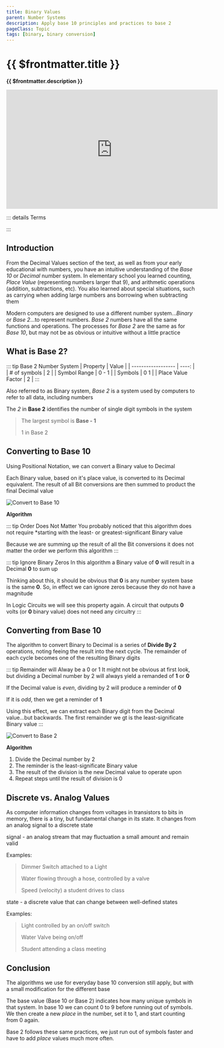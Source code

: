 ```yaml
---
title: Binary Values
parent: Number Systems
description: Apply base 10 principles and practices to base 2
pageClass: Topic
tags: [binary, binary conversion]
---
```


<script setup>
import KeyConcepts from '../../.vitepress/components/KeyConcepts.vue'
</script>

# {{ $frontmatter.title }}
**{{ $frontmatter.description }}**

<KeyConcepts :ConceptArray= "[
{
  Concept:'Apply base 10 concepts to base 2',
  Details:'With minor changes, the same processes work with binary numbers'
},
{  
  Concept:'Converting between base 10 and base 2',
  Details:'While computers perform best in binary, humans still require results in decimal'  
}
]" />

<iframe width="560" height="315" src="https://www.youtube.com/embed/cJNm938Xwao" title="YouTube video player" frameborder="0" allow="accelerometer; autoplay; clipboard-write; encrypted-media; gyroscope; picture-in-picture" allowfullscreen></iframe>

::: details Terms
<!--@include: @/TextSnippets/Foundations/NumberSystems_Terms.md-->
:::

## Introduction

From the Decimal Values section of the text, as well as from your early educational with numbers, you have an intuitive understanding of the *Base 10* or *Decimal* number system. In elementary school you learned counting,  *Place Value* (representing numbers larger that 9), and arithmetic operations (addition, subtractions, etc). You also learned about special situations, such as carrying when adding large numbers ans borrowing when subtracting them

Modern computers are designed to use a different number system...*Binary* or *Base 2*...to represent numbers. *Base 2* numbers have all the same functions and operations. The processes for *Base 2* are the same as for *Base 10*, but may not be as obvious or intuitive without a little practice

## What is **Base 2**?

::: tip Base 2 Number System
| Property           | Value |
| ------------------ | ----: |
| # of symbols       |     2 |
| Symbol Range       | 0 - 1 |
| Symbols            |   0 1 |
| Place Value Factor |     2 |
:::

Also referred to as Binary system, *Base 2* is a system used by computers to refer to all data, including numbers

<!-- The *2* in **Base 2** identifies the largest value that can be represented in a single digit (symbol) -->

The *2* in **Base 2** identifies the number of single digit symbols in the system

> The largest symbol is **Base - 1**
>
> 1 in Base 2

## Converting to Base 10

Using Positional Notation, we can convert a Binary value to Decimal

Each Binary value, based on it's place value, is converted to its Decimal equivalent. The result of all Bit conversions are then summed to product the final Decimal value

![Convert to Base 10](/images/NumberSystems/Base2_ConvertToBase10.png)

**Algorithm**

<!--@include: @/TextSnippets/Foundations/Algo_unsigned_bin2dec.md-->

::: tip Order Does Not Matter
You probably noticed that this algorithm does not require *starting with the least- or greatest-significant Binary value

Because we are summing up the result of all the Bit conversions it does not matter the order we perform this algorithm
:::

::: tip Ignore Binary Zeros
In this algorithm a Binary value of **0** will result in a Decimal **0** to sum up

Thinking about this, it should be obvious that **0** is any number system base is the same **0**. So, in effect we can ignore zeros because they do not have a magnitude

In Logic Circuits we will see this property again. A circuit that outputs **0** volts (or **0** binary value) does not need any circuitry
:::


## Converting from Base 10

The algorithm to convert Binary to Decimal is a series of  **Divide By 2** operations, noting feeing the result into the next cycle. The remainder of each cycle becomes one of the resulting Binary digits

::: tip Remainder will Alway be a 0 or 1
It might not be obvious at first look, but dividing a Decimal number by 2 will always yield a remanded of **1** or **0**

If the Decimal value is *even*, dividing by 2 will produce a reminder of **0**

If it is *odd*, then we get a reminder of **1**

Using this effect, we can extract each Binary digit from the Decimal value...but backwards. The first remainder we gt is the least-significate Binary value
:::

![Convert to Base 2](/images/NumberSystems/Base2_ConvertFromBase10.png)

**Algorithm**
1. Divide the Decimal number by 2
1. The reminder is the least-significate Binary value
1. The result of the division is the new Decimal value to operate upon
1. Repeat steps until the result of division is 0

## Discrete vs. Analog Values

As computer information changes from voltages in transistors to bits in memory, there is a tiny, but fundamental change in its state. It changes from an analog signal to a discrete state

signal - an analog stream that may fluctuation a small amount and remain valid

Examples:
> Dimmer Switch attached to a Light
> 
> Water flowing through a hose, controlled by a valve
> 
> Speed (velocity) a student drives to class

state - a discrete value that can change between well-defined states 

Examples:
> Light controlled by an on/off switch
> 
> Water Valve being on/off
> 
> Student attending a class meeting

## Conclusion

The algorithms we use for everyday base 10 conversion still apply, but with a small modification for the different base

The base value (Base 10 or Base 2) indicates how many unique symbols in that system. In base 10 we can count 0 to 9 before running out of symbols. We then create a new *place* in the number, set it to 1, and start counting from 0 again.

Base 2 follows these same practices, we just run out of symbols faster and have to add *place* values much more often.